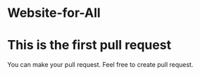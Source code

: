# Website-for-All
# This is the first pull request
You can make your pull request. 
Feel free to create pull request.

